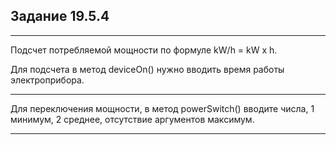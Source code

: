 ## Задание 19.5.4
---
Подсчет потребляемой мощности по формуле kW/h = kW x h.

Для подсчета в метод deviceOn() нужно вводить время работы электроприбора.

---

Для переключения мощности, в метод powerSwitch() вводите числа, 1 минимум, 2 среднее, отсутствие аргументов максимум.

---
